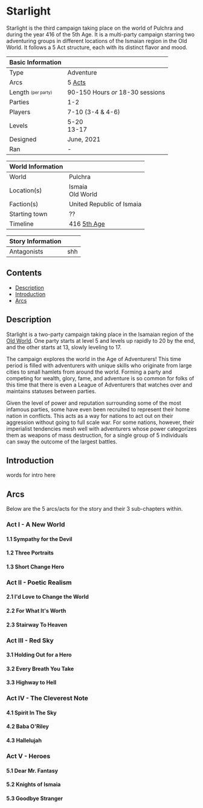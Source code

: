# Starlight

Starlight is the third campaign taking place on the world of Pulchra and during the year 416 of the 5th Age. It is a multi-party campaign starring two adventuring groups in different locations of the Ismaian region in the Old World. It follows a 5 Act structure, each with its distinct flavor and mood.

| Basic Information | |
| - | - |
| Type | Adventure |
| Arcs | 5 [Acts](#arcs) |
| Length <sub><sup>(per party)</sup></sub> | 90-150 Hours *or* 18-30 sessions |
| Parties | 1-2 |
| Players | 7-10 (3-4 & 4-6) |
| Levels | 5-20<br>13-17 |
| Designed | June, 2021 |
| Ran | - |

| World Information | |
| - | - |
| World | Pulchra |
| Location(s) | Ismaia<br>Old World |
| Faction(s) | United Republic of Ismaia |
| Starting town | ?? |
| Timeline | 416 [5th Age](../Events/timeline.md#5th---age-of-the-king) |

| Story Information | |
| - | - |
| Antagonists | shh |

## Contents

- [Description](#description)
- [Introduction](#introduction)
- [Arcs](#arcs)

## Description

Starlight is a two-party campaign taking place in the Isamaian region of the [Old World](../Locations/Land/old_world.md). One party starts at level 5 and levels up rapidly to 20 by the end, and the other starts at 13, slowly leveling to 17.

The campaign explores the world in the Age of Adventurers! This time period is filled with adventurers with unique skills who originate from large cities to small hamlets from around the world. Forming a party and competing for wealth, glory, fame, and adventure is so common for folks of this time that there is even a League of Adventurers that watches over and maintains statuses between parties.

Given the level of power and reputation surrounding some of the most infamous parties, some have even been recruited to represent their home nation in conflicts. This acts as a way for nations to act out on their aggression without going to full scale war. For some nations, however, their imperialist tendencies mesh well with adventurers whose power categorizes them as weapons of mass destruction, for a single group of 5 individuals can sway the outcome of the largest battles.

## Introduction

words for intro here

## Arcs

Below are the 5 arcs/acts for the story and their 3 sub-chapters within.

### Act I - A New World

#### 1.1 Sympathy for the Devil

#### 1.2 Three Portraits

#### 1.3 Short Change Hero

### Act II - Poetic Realism

#### 2.1 I'd Love to Change the World

#### 2.2 For What It's Worth

#### 2.3 Stairway To Heaven

### Act III - Red Sky

#### 3.1 Holding Out for a Hero

#### 3.2 Every Breath You Take

#### 3.3 Highway to Hell

### Act IV - The Cleverest Note

#### 4.1 Spirit In The Sky

#### 4.2 Baba O'Riley

#### 4.3 Hallelujah

### Act V - Heroes

#### 5.1 Dear Mr. Fantasy

#### 5.2 Knights of Ismaia

#### 5.3 Goodbye Stranger

